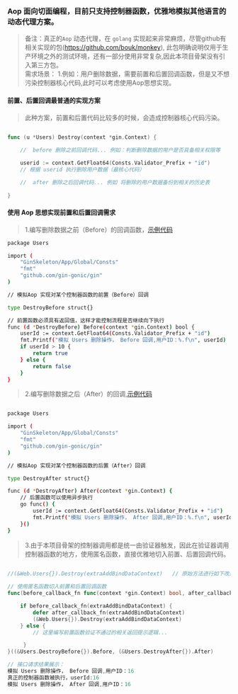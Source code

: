 ### Aop 面向切面编程，目前只支持控制器函数，优雅地模拟其他语言的动态代理方案。       
> 备注：真正的`Aop` 动态代理，在 `golang` 实现起来非常麻烦，尽管github有相关实现的包(https://github.com/bouk/monkey), 此包明确说明仅用于生产环境之外的测试环境，还有一部分使用非常复杂,因此本项目骨架没有引入第三方包。  
> 需求场景：
> 1.例如：用户删除数据，需要前置和后置回调函数，但是又不想污染控制器核心代码,此时可以考虑使用Aop思想实现。   

#### 前置、后置回调最普通的实现方案 
>   此种方案，前置和后置代码比较多的时候，会造成控制器核心代码污染。     
```go  

func (u *Users) Destroy(context *gin.Context) {
    
    //  before 删除之前回调代码... 例如：判断删除数据的用户是否具备相关权限等

	userid := context.GetFloat64(Consts.Validator_Prefix + "id")
    // 根据 userid 执行删除用户数据（最核心代码）

    //  after 删除之后回调代码... 例如 将删除的用户数据备份到相关的历史表
  
}

```

####  使用 Aop 思想实现前置和后置回调需求      
>   1.编写删除数据之前（Before）的回调函数，[示例代码](../App/Aop/Users/DestroyBefore.go)  

```bash
package Users

import (
	"GinSkeleton/App/Global/Consts"
	"fmt"
	"github.com/gin-gonic/gin"
)

// 模拟Aop 实现对某个控制器函数的前置（Before）回调

type DestroyBefore struct{}

// 前置函数必须具有返回值，这样才能控制流程是否继续向下执行
func (d *DestroyBefore) Before(context *gin.Context) bool {
	userId := context.GetFloat64(Consts.Validator_Prefix + "id")
	fmt.Printf("模拟 Users 删除操作， Before 回调,用户ID：%.f\n", userId)
	if userId > 10 {
		return true
	} else {
		return false
	}
}

```
>   2.编写删除数据之后（After）的回调,[示例代码](../App/Aop/Users/DestroyAfter.go)  

```bash

package Users

import (
	"GinSkeleton/App/Global/Consts"
	"fmt"
	"github.com/gin-gonic/gin"
)

// 模拟Aop 实现对某个控制器函数的后置（After）回调

type DestroyAfter struct{}

func (d *DestroyAfter) After(context *gin.Context) {
	// 后置函数可以使用异步执行
	go func() {
		userId := context.GetFloat64(Consts.Validator_Prefix + "id")
		fmt.Printf("模拟 Users 删除操作， After 回调,用户ID：%.f\n", userId)
	}()
}


```

>   3.由于本项目骨架的控制器调用都是统一由验证器触发，因此在验证器调用控制器函数的地方，使用匿名函数，直接优雅地切入前置、后置回调代码。  
```go  
         
//(&Web.Users{}).Destroy(extraAddBindDataContext)   // 原始方法进行如下改造  

// 使用匿名函数切入前置和后置回调函数  
func(before_callback_fn func(context *gin.Context) bool, after_callback_fn func(context *gin.Context)) {

    if before_callback_fn(extraAddBindDataContext) {
        defer after_callback_fn(extraAddBindDataContext)
        (&Web.Users{}).Destroy(extraAddBindDataContext)
    } else {
        // 这里编写前置函数验证不通过的相关返回提示逻辑...

     }
}((&Users.DestroyBefore{}).Before, (&Users.DestroyAfter{}).After)

// 接口请求结果展示：
模拟 Users 删除操作， Before 回调,用户ID：16
真正的控制器函数被执行，userId:16
模拟 Users 删除操作， After 回调,用户ID：16
``` 


